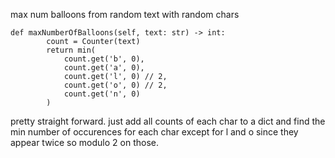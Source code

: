 max num balloons from random text with random chars

```
def maxNumberOfBalloons(self, text: str) -> int:
        count = Counter(text)
        return min(
            count.get('b', 0),
            count.get('a', 0),
            count.get('l', 0) // 2,
            count.get('o', 0) // 2,
            count.get('n', 0)
        )
```

pretty straight forward. just add all counts of each char to a dict and find the min number of occurences for each char except for l and o since they appear twice so modulo 2 on those.
